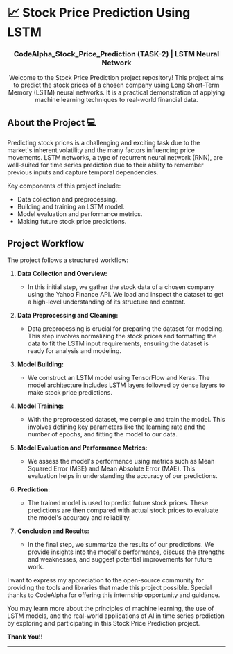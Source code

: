 # 📈 Stock Price Prediction Using LSTM

  <h3 align="center">CodeAlpha_Stock_Price_Prediction (TASK-2) | LSTM Neural Network</h3>

<p align="center"> Welcome to the Stock Price Prediction project repository! This project aims to predict the stock prices of a chosen company using Long Short-Term Memory (LSTM) neural networks. It is a practical demonstration of applying machine learning techniques to real-world financial data. </p>

<!-- About the project -->
## About the Project 💻

Predicting stock prices is a challenging and exciting task due to the market's inherent volatility and the many factors influencing price movements. LSTM networks, a type of recurrent neural network (RNN), are well-suited for time series prediction due to their ability to remember previous inputs and capture temporal dependencies.

Key components of this project include:

- Data collection and preprocessing.
- Building and training an LSTM model.
- Model evaluation and performance metrics.
- Making future stock price predictions.

## Project Workflow 

The project follows a structured workflow:

1. **Data Collection and Overview:** 
    - In this initial step, we gather the stock data of a chosen company using the Yahoo Finance API. We load and inspect the dataset to get a high-level understanding of its structure and content.

2. **Data Preprocessing and Cleaning:** 
    - Data preprocessing is crucial for preparing the dataset for modeling. This step involves normalizing the stock prices and formatting the data to fit the LSTM input requirements, ensuring the dataset is ready for analysis and modeling.

3. **Model Building:** 
    - We construct an LSTM model using TensorFlow and Keras. The model architecture includes LSTM layers followed by dense layers to make stock price predictions.

4. **Model Training:** 
    - With the preprocessed dataset, we compile and train the model. This involves defining key parameters like the learning rate and the number of epochs, and fitting the model to our data.

5. **Model Evaluation and Performance Metrics:** 
    - We assess the model's performance using metrics such as Mean Squared Error (MSE) and Mean Absolute Error (MAE). This evaluation helps in understanding the accuracy of our predictions.

6. **Prediction:** 
    - The trained model is used to predict future stock prices. These predictions are then compared with actual stock prices to evaluate the model's accuracy and reliability.

7. **Conclusion and Results:** 
    - In the final step, we summarize the results of our predictions. We provide insights into the model's performance, discuss the strengths and weaknesses, and suggest potential improvements for future work.

I want to express my appreciation to the open-source community for providing the tools and libraries that made this project possible. Special thanks to CodeAlpha for offering this internship opportunity and guidance.

You may learn more about the principles of machine learning, the use of LSTM models, and the real-world applications of AI in time series prediction by exploring and participating in this Stock Price Prediction project.

**Thank You!!**

<hr/>
